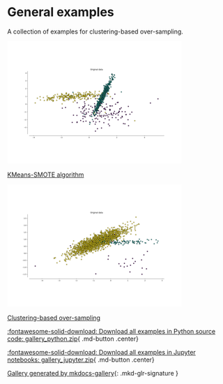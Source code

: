 <!-- docs_generated_gallery -->

# General examples

A collection of examples for clustering-based over-sampling.



<div class="mkd-glr-thumbcontainer" tooltip="This example illustrates the data generation process and the performance of KMeans-SMOTE.">
    <!--div class="figure align-default" id="id1"-->
        <img alt="KMeans-SMOTE algorithm" src="images/thumb/mkd_glr_plot_kmeans_smote_thumb.png" />
        <p class="caption">
            <span class="caption-text">
                <a class="reference internal" href="plot_kmeans_smote">
                    <span class="std std-ref">KMeans-SMOTE algorithm</span>
                </a>
            </span>
            <!--a class="headerlink" href="#id1" title="Permalink to this image"></a-->
        </p>
    <!--/div-->
</div>

<div class="mkd-glr-thumbcontainer" tooltip="This example illustrates the data generation process and the performance of various over-sample...">
    <!--div class="figure align-default" id="id1"-->
        <img alt="Clustering-based over-sampling" src="images/thumb/mkd_glr_plot_cluster_oversamplers_thumb.png" />
        <p class="caption">
            <span class="caption-text">
                <a class="reference internal" href="plot_cluster_oversamplers">
                    <span class="std std-ref">Clustering-based over-sampling</span>
                </a>
            </span>
            <!--a class="headerlink" href="#id1" title="Permalink to this image"></a-->
        </p>
    <!--/div-->
</div>

<div class="mkd-glr-clear"></div>



<div id="download_links"></div>

[:fontawesome-solid-download: Download all examples in Python source code: gallery_python.zip](./gallery_python.zip){ .md-button .center}

[:fontawesome-solid-download: Download all examples in Jupyter notebooks: gallery_jupyter.zip](./gallery_jupyter.zip){ .md-button .center}


[Gallery generated by mkdocs-gallery](https://mkdocs-gallery.github.io){: .mkd-glr-signature }
